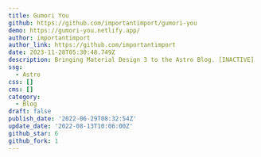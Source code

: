 ```yaml
---
title: Gumori You
github: https://github.com/importantimport/gumori-you
demo: https://gumori-you.netlify.app/
author: importantimport
author_link: https://github.com/importantimport
date: 2023-11-28T05:30:48.749Z
description: Bringing Material Design 3 to the Astro Blog. [INACTIVE]
ssg:
  - Astro
css: []
cms: []
category:
  - Blog
draft: false
publish_date: '2022-06-29T08:32:54Z'
update_date: '2022-08-13T10:06:00Z'
github_star: 6
github_fork: 1
---
```

